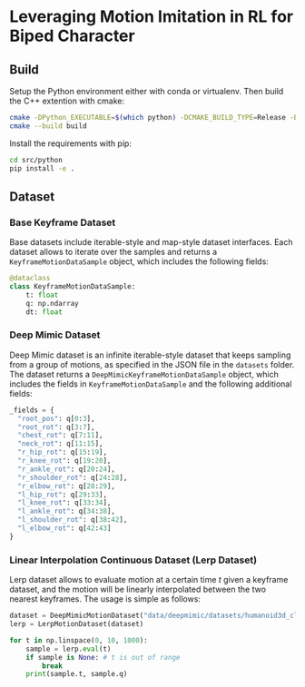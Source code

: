 # Leveraging Motion Imitation in RL for Biped Character

## Build

Setup the Python environment either with conda or virtualenv. Then build the C++ extention with cmake:

```sh
cmake -DPython_EXECUTABLE=$(which python) -DCMAKE_BUILD_TYPE=Release -B build
cmake --build build
```

Install the requirements with pip:

```sh
cd src/python
pip install -e .
```

## Dataset

### Base Keyframe Dataset

Base datasets include iterable-style and map-style dataset interfaces. Each dataset allows to iterate over the samples and returns a `KeyframeMotionDataSample` object, which includes the following fields:

```python
@dataclass
class KeyframeMotionDataSample:
    t: float
    q: np.ndarray
    dt: float
```

### Deep Mimic Dataset

Deep Mimic dataset is an infinite iterable-style dataset that keeps sampling from a group of motions, as specified in the JSON file in the `datasets` folder. The dataset returns a `DeepMimicKeyframeMotionDataSample` object, which includes the fields in `KeyframeMotionDataSample` and the following additional fields:

```python
_fields = {
  "root_pos": q[0:3],
  "root_rot": q[3:7],
  "chest_rot": q[7:11],
  "neck_rot": q[11:15],
  "r_hip_rot": q[15:19],
  "r_knee_rot": q[19:20],
  "r_ankle_rot": q[20:24],
  "r_shoulder_rot": q[24:28],
  "r_elbow_rot": q[28:29],
  "l_hip_rot": q[29:33],
  "l_knee_rot": q[33:34],
  "l_ankle_rot": q[34:38],
  "l_shoulder_rot": q[38:42],
  "l_elbow_rot": q[42:43]
}
```

### Linear Interpolation Continuous Dataset (Lerp Dataset)

Lerp dataset allows to evaluate motion at a certain time $t$ given a keyframe dataset, and the motion will be linearly interpolated between the two nearest keyframes. The usage is simple as follows:

```python
dataset = DeepMimicMotionDataset("data/deepmimic/datasets/humanoid3d_clips_locomotion.txt")
lerp = LerpMotionDataset(dataset)

for t in np.linspace(0, 10, 1000):
    sample = lerp.eval(t)
    if sample is None: # t is out of range
        break
    print(sample.t, sample.q)
```
